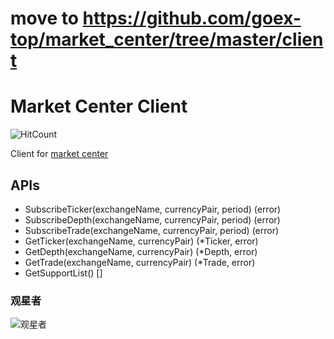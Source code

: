 # move to https://github.com/goex-top/market_center/tree/master/client

# Market Center Client
![HitCount](http://hits.dwyl.io/goex-top/market_center_client.svg)

Client for [market center](https://github.com/goex-top/market_center)

## APIs

* SubscribeTicker(exchangeName, currencyPair, period) (error)
* SubscribeDepth(exchangeName, currencyPair, period) (error)
* SubscribeTrade(exchangeName, currencyPair, period) (error)
* GetTicker(exchangeName, currencyPair) (*Ticker, error)
* GetDepth(exchangeName, currencyPair) (*Depth, error)
* GetTrade(exchangeName, currencyPair) (*Trade, error)
* GetSupportList() []

### 观星者

![观星者](https://starchart.cc/goex-top/market_center_client.svg)
